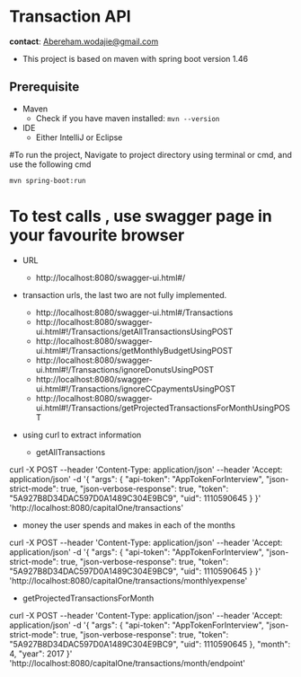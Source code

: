 # Transaction API
__contact__: Abereham.wodajie@gmail.com

* This project is based on maven with spring boot version 1.46

## Prerequisite

* Maven
	* Check if you have maven installed: `mvn --version`
* IDE
	* Either IntelliJ or Eclipse


#To run the project, Navigate to project directory  using terminal or cmd, and use the following cmd

  `mvn spring-boot:run`

# To test calls , use swagger page in your favourite browser 
* URL
    * http://localhost:8080/swagger-ui.html#/
    
* transaction urls, the last two are not fully implemented. 
     * http://localhost:8080/swagger-ui.html#/Transactions
     * http://localhost:8080/swagger-ui.html#!/Transactions/getAllTransactionsUsingPOST
     * http://localhost:8080/swagger-ui.html#!/Transactions/getMonthlyBudgetUsingPOST
     * http://localhost:8080/swagger-ui.html#!/Transactions/ignoreDonutsUsingPOST
     * http://localhost:8080/swagger-ui.html#!/Transactions/ignoreCCpaymentsUsingPOST
     * http://localhost:8080/swagger-ui.html#!/Transactions/getProjectedTransactionsForMonthUsingPOST
          

* using curl to extract information
    * getAllTransactions
    
 curl -X POST --header 'Content-Type: application/json' --header 'Accept: application/json' -d '{
  "args": {
    "api-token": "AppTokenForInterview",
    "json-strict-mode": true,
    "json-verbose-response": true,
    "token": "5A927B8D34DAC597D0A1489C304E9BC9",
    "uid": 1110590645
  }
}' 'http://localhost:8080/capitalOne/transactions'

  * money the user spends and makes in each of the months
  
curl -X POST --header 'Content-Type: application/json' --header 'Accept: application/json' -d '{
  "args": {
    "api-token": "AppTokenForInterview",
    "json-strict-mode": true,
    "json-verbose-response": true,
    "token": "5A927B8D34DAC597D0A1489C304E9BC9",
    "uid": 1110590645
  }
}' 'http://localhost:8080/capitalOne/transactions/monthlyexpense'

 * getProjectedTransactionsForMonth
 
curl -X POST --header 'Content-Type: application/json' --header 'Accept: application/json' -d '{
  "args": {
    "api-token": "AppTokenForInterview",
    "json-strict-mode": true,
    "json-verbose-response": true,
    "token": "5A927B8D34DAC597D0A1489C304E9BC9",
    "uid": 1110590645
  },
  "month": 4,
  "year": 2017
}' 'http://localhost:8080/capitalOne/transactions/month/endpoint'